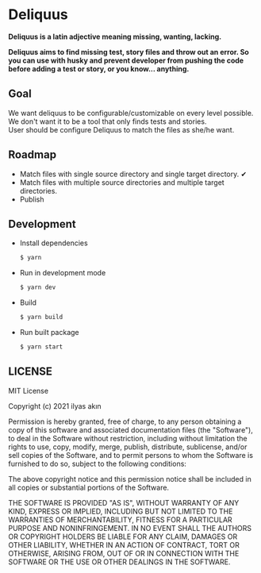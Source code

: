 # Deliquus

**Deliquus is a latin adjective meaning missing, wanting, lacking.**

**Deliquus aims to find missing test, story files and throw out an error. So you can use with husky and prevent developer from pushing the code before adding a test or story, or you know... anything.**

## Goal

We want deliquus to be configurable/customizable on every level possible.  
We don't want it to be a tool that only finds tests and stories.  
User should be configure Deliquus to match the files as she/he want.

## Roadmap

- Match files with single source directory and single target directory. ✔
- Match files with multiple source directories and multiple target directories.
- Publish

## Development

- Install dependencies

  ```bash
  $ yarn
  ```

- Run in development mode

  ```bash
  $ yarn dev
  ```

- Build

  ```bash
  $ yarn build
  ```

- Run built package

  ```bash
  $ yarn start
  ```

## LICENSE

MIT License

Copyright (c) 2021 ilyas akın

Permission is hereby granted, free of charge, to any person obtaining a copy
of this software and associated documentation files (the "Software"), to deal
in the Software without restriction, including without limitation the rights
to use, copy, modify, merge, publish, distribute, sublicense, and/or sell
copies of the Software, and to permit persons to whom the Software is
furnished to do so, subject to the following conditions:

The above copyright notice and this permission notice shall be included in all
copies or substantial portions of the Software.

THE SOFTWARE IS PROVIDED "AS IS", WITHOUT WARRANTY OF ANY KIND, EXPRESS OR
IMPLIED, INCLUDING BUT NOT LIMITED TO THE WARRANTIES OF MERCHANTABILITY,
FITNESS FOR A PARTICULAR PURPOSE AND NONINFRINGEMENT. IN NO EVENT SHALL THE
AUTHORS OR COPYRIGHT HOLDERS BE LIABLE FOR ANY CLAIM, DAMAGES OR OTHER
LIABILITY, WHETHER IN AN ACTION OF CONTRACT, TORT OR OTHERWISE, ARISING FROM,
OUT OF OR IN CONNECTION WITH THE SOFTWARE OR THE USE OR OTHER DEALINGS IN THE
SOFTWARE.
